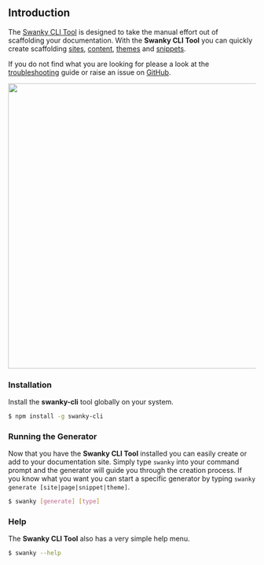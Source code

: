 ## Introduction

The [Swanky CLI Tool](https://github.com/swanky-docs/swanky-cli) is designed to take the manual effort out of scaffolding your documentation. With the __Swanky CLI Tool__
you can quickly create scaffolding [sites](/getting-started/setup-installation.html), [content](/getting-started/adding-content.html), 
[themes](/getting-started/theme-customisation.html) and [snippets](/getting-started/creating-snippets.html).

If you do not find what you are looking for please a look at the [troubleshooting](/troubleshooting.html) 
guide or raise an issue on [GitHub](https://github.com/swanky-docs/swanky-cli/issues).

<img src="~assets/img/swanky-docs-cli-demo.gif" class="{$ styles['img-responsive'] $} {$ styles['cli-demo'] $}" width="580" />

### Installation
Install the __swanky-cli__ tool globally on your system.
```bash
$ npm install -g swanky-cli
```

### Running the Generator
Now that you have the __Swanky CLI Tool__ installed you can easily create or add to your documentation site. Simply type `swanky` into your command prompt and the 
generator will guide you through the creation process. If you know what you want you can start a specific generator by typing `swanky generate [site|page|snippet|theme]`.

```bash
$ swanky [generate] [type]
```

### Help
The __Swanky CLI Tool__ also has a very simple help menu.

```bash
$ swanky --help
```